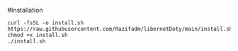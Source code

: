 
#Installation
```
curl -fsSL -o install.sh https://raw.githubusercontent.com/Razifadm/libernetDoty/main/install.sh
chmod +x install.sh
./install.sh
```
